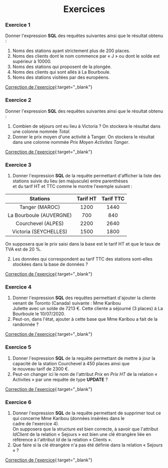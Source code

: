 # <center><div class = "titre2" markdown="1"> Exercices </div></center>
  
### <div class = "encadré17" markdown="1"> __Exercice 1__ </div>

Donner l'expression __SQL__ des requêtes suivantes ainsi que le résultat obtenu :
<div class="list1_1" markdown="1">

1. Noms des stations ayant strictement plus de 200 places.
2. Noms des clients dont le nom commence par « J » ou dont le solde est supérieur à 10000.
3. Noms des stations qui proposent de la plongée.
4. Noms des clients qui sont allés à La Bourboule.
5. Noms des stations visitées par des européens.
</div>

[Correction de l'exercice](Correction_des_exercices.md#correction-de-lexercice-1){:target="_blank"}

### <div class = "encadré17" markdown="1"> __Exercice 2__ </div>

Donner l'expression __SQL__ des requêtes suivantes ainsi que le résultat obtenu :
<div class="list1_1" markdown="1">

1. Combien de séjours ont eu lieu à Victoria ? On stockera le résultat dans une colonne nommée *Total*.
2. Donner le prix moyen d'une activité à Tanger. On stockera le résultat dans une colonne nommée *Prix Moyen Activites Tanger*.
</div>

[Correction de l'exercice](Correction_des_exercices.md#correction-de-lexercice-2){:target="_blank"}

### <div class = "encadré17" markdown="1"> __Exercice 3__ </div>
<div class="list1_1" markdown="1">

1. Donner l'expression __SQL__ de la requête permettant d'afficher la liste des stations suivie du lieu (en majuscule) entre parenthèses <div class="decal2" markdown="1">et du tarif HT et TTC comme le montre l'exemple suivant :</div>

<center>

| Stations	        	| Tarif HT	    |Tarif TTC 	    |
| :---------------: 	| :-----------: |:-----------:	|	
|Tanger (MAROC)			|	1200		|	1440		|
|La Bourboule (AUVERGNE)|	700			|	840			|
|Courchevel (ALPES)		|	2200		|	2640		|
|Victoria (SEYCHELLES)	|	1500		|	1800		|

</center>
<div class="decal4" markdown="1"> On supposera que le prix saisi dans la base est le tarif HT et que le taux de TVA est de 20 %.</div>
</div>
<div class="list1_2" markdown="1">

2. Les données qui correspondent au tarif TTC des stations sont-elles stockées dans la base de données ?
</div>

[Correction de l'exercice](Correction_des_exercices.md#correction-de-lexercice-3){:target="_blank"}

### <div class = "encadré17" markdown="1"> __Exercice 4__ </div>
<div class="list1_1" markdown="1">

1. Donner l'expression __SQL__ des requêtes permettant d'ajouter la cliente venant de Toronto (Canada) suivante : Mme Karibou <div class="decal2" markdown="1">Juliette avec un solde de 7213 €. Cette cliente a séjourné (3 places) à La Bourboule le 10/07/2020.</div>
2. Peut-on, dans l'état, ajouter à cette base que Mme Karibou a fait de la randonnée ?
</div>

[Correction de l'exercice](Correction_des_exercices.md#correction-de-lexercice-4){:target="_blank"}

### <div class = "encadré17" markdown="1"> __Exercice 5__ </div>
<div class="list1_1" markdown="1">

1. Donner l'expression __SQL__ de la requête permettant de mettre à jour la capacité de la station Courchevel à 450 places ainsi que <div class="decal2" markdown="1">le nouveau tarif de 2300 €.</div>
2. Peut-on changer ici le nom de l'attribut *Prix* en *Prix HT* de la relation « Activites » par une requête de type __UPDATE__ ?
</div>

[Correction de l'exercice](Correction_des_exercices.md#correction-de-lexercice-5){:target="_blank"}

### <div class = "encadré17" markdown="1"> __Exercice 6__ </div>
<div class="list1_1" markdown="1">

1. Donner l'expression __SQL__ de la requête permettant de supprimer tout ce qui concerne Mme Karibou (données insérées dans le <div class="decal2" markdown="1">cadre de l'exercice 4).  
On supposera que la structure est bien correcte, à savoir que l'attribut *IdClient* de la relation « Sejours » est bien une clé étrangère liée en référence à l'attribut *Id* de la relation « Clients ».</div>
2. Que faire si la clé étrangère n'a pas été définie dans la relation « Sejours » ?
</div>

[Correction de l'exercice](Correction_des_exercices.md#correction-de-lexercice-6){:target="_blank"}
